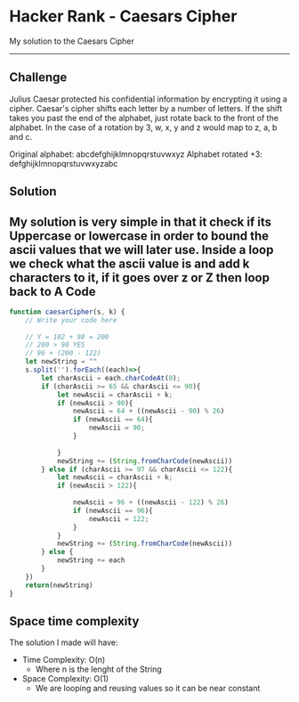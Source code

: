 # Hacker Rank - Caesars Cipher
My solution to the Caesars Cipher

---

Challenge
--
Julius Caesar protected his confidential information by encrypting it using a cipher. Caesar's cipher shifts each letter by a number of letters. If the shift takes you past the end of the alphabet, just rotate back to the front of the alphabet. In the case of a rotation by 3, w, x, y and z would map to z, a, b and c.

Original alphabet:      abcdefghijklmnopqrstuvwxyz
Alphabet rotated +3:    defghijklmnopqrstuvwxyzabc

Solution 
-----
My solution is very simple in that it check if its Uppercase or lowercase in order to bound the ascii values that we will later use.
Inside a loop we check what the ascii value is and add k characters to it, if it goes over z or Z then loop back to A
Code
---

```js
function caesarCipher(s, k) {
    // Write your code here
    
    // Y = 102 + 98 = 200
    // 200 > 90 YES
    // 96 + (200 - 122)
    let newString = ""
    s.split('').forEach((each)=>{
        let charAscii = each.charCodeAt(0);
        if (charAscii >= 65 && charAscii <= 90){
            let newAscii = charAscii + k;
            if (newAscii > 90){
                newAscii = 64 + ((newAscii - 90) % 26)
                if (newAscii == 64){
                    newAscii = 90;
                }
                
            }
            newString += (String.fromCharCode(newAscii))
        } else if (charAscii >= 97 && charAscii <= 122){
            let newAscii = charAscii + k;
            if (newAscii > 122){
                
                newAscii = 96 + ((newAscii - 122) % 26)
                if (newAscii == 96){
                    newAscii = 122;
                }
            }
            newString += (String.fromCharCode(newAscii))
        } else {
            newString += each
        }
    })
    return(newString)
}

```

Space time complexity
------
The solution I made will have:

- Time Complexity: O(n)
  - Where n is the lenght of the String
- Space Complexity: O(1)
  - We are looping and reusing values so it can be near constant 
